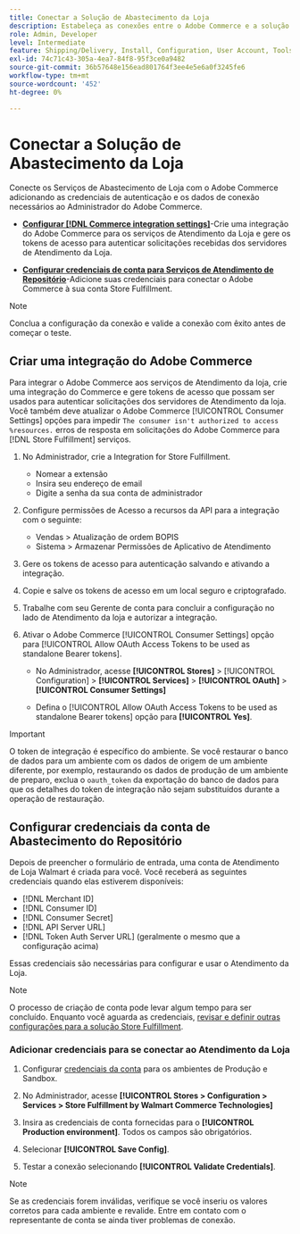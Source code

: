 ```yaml
---
title: Conectar a Solução de Abastecimento da Loja
description: Estabeleça as conexões entre o Adobe Commerce e a solução Store Fulfillment. Crie e autorize uma integração do Adobe Commerce e adicione as credenciais da conta Store Fulfillment à configuração do serviço do Adobe Commerce.
role: Admin, Developer
level: Intermediate
feature: Shipping/Delivery, Install, Configuration, User Account, Tools and External Services
exl-id: 74c71c43-305a-4ea7-84f8-95f3ce0a9482
source-git-commit: 36b57648e156ead801764f3ee4e5e6a0f3245fe6
workflow-type: tm+mt
source-wordcount: '452'
ht-degree: 0%

---
```


# Conectar a Solução de Abastecimento da Loja

Conecte os Serviços de Abastecimento de Loja com o Adobe Commerce adicionando as credenciais de autenticação e os dados de conexão necessários ao Administrador do Adobe Commerce.

- **[Configurar [!DNL Commerce integration settings]](#create-an-adobe-commerce-integration)**-Crie uma integração do Adobe Commerce para os serviços de Atendimento da Loja e gere os tokens de acesso para autenticar solicitações recebidas dos servidores de Atendimento da Loja.

- **[Configurar credenciais de conta para Serviços de Atendimento de Repositório](#configure-store-fulfillment-account-credentials)**-Adicione suas credenciais para conectar o Adobe Commerce à sua conta Store Fulfillment.

>[!NOTE]
>
>Conclua a configuração da conexão e valide a conexão com êxito antes de começar o teste.

## Criar uma integração do Adobe Commerce

Para integrar o Adobe Commerce aos serviços de Atendimento da loja, crie uma integração do Commerce e gere tokens de acesso que possam ser usados para autenticar solicitações dos servidores de Atendimento da loja. Você também deve atualizar o Adobe Commerce [!UICONTROL Consumer Settings] opções para impedir `The consumer isn't authorized to access %resources.` erros de resposta em solicitações do Adobe Commerce para [!DNL Store Fulfillment] serviços.

1. No Administrador, crie a Integration for Store Fulfillment.

   - Nomear a extensão
   - Insira seu endereço de email
   - Digite a senha da sua conta de administrador

1. Configure permissões de Acesso a recursos da API para a integração com o seguinte:

   - Vendas > Atualização de ordem BOPIS
   - Sistema > Armazenar Permissões de Aplicativo de Atendimento

1. Gere os tokens de acesso para autenticação salvando e ativando a integração.

1. Copie e salve os tokens de acesso em um local seguro e criptografado.

1. Trabalhe com seu Gerente de conta para concluir a configuração no lado de Atendimento da loja e autorizar a integração.

1. Ativar o Adobe Commerce [!UICONTROL Consumer Settings] opção para [!UICONTROL Allow OAuth Access Tokens to be used as standalone Bearer tokens].

   - No Administrador, acesse **[!UICONTROL Stores]** >  [!UICONTROL Configuration] > **[!UICONTROL Services]** >  **[!UICONTROL OAuth]** > **[!UICONTROL Consumer Settings]**

   - Defina o [!UICONTROL Allow OAuth Access Tokens to be used as standalone Bearer tokens] opção para **[!UICONTROL Yes]**.

>[!IMPORTANT]
>
> O token de integração é específico do ambiente. Se você restaurar o banco de dados para um ambiente com os dados de origem de um ambiente diferente, por exemplo, restaurando os dados de produção de um ambiente de preparo, exclua o `oauth_token` da exportação do banco de dados para que os detalhes do token de integração não sejam substituídos durante a operação de restauração.


## Configurar credenciais da conta de Abastecimento do Repositório

Depois de preencher o formulário de entrada, uma conta de Atendimento de Loja Walmart é criada para você. Você receberá as seguintes credenciais quando elas estiverem disponíveis:

- [!DNL Merchant ID]
- [!DNL Consumer ID]
- [!DNL Consumer Secret]
- [!DNL API Server URL]
- [!DNL Token Auth Server URL] (geralmente o mesmo que a configuração acima)

Essas credenciais são necessárias para configurar e usar o Atendimento da Loja.

>[!NOTE]
>
>O processo de criação de conta pode levar algum tempo para ser concluído. Enquanto você aguarda as credenciais, [revisar e definir outras configurações para a solução Store Fulfillment](service-config-settings-overview.md).

### Adicionar credenciais para se conectar ao Atendimento da Loja

1. Configurar [credenciais da conta](enable-general.md) para os ambientes de Produção e Sandbox.

1. No Administrador, acesse **[!UICONTROL Stores > Configuration > Services > Store Fulfillment by Walmart Commerce Technologies]**

1. Insira as credenciais de conta fornecidas para o **[!UICONTROL Production environment]**. Todos os campos são obrigatórios.

1. Selecionar **[!UICONTROL Save Config]**.

1. Testar a conexão selecionando **[!UICONTROL Validate Credentials]**.

>[!NOTE]
>
>Se as credenciais forem inválidas, verifique se você inseriu os valores corretos para cada ambiente e revalide. Entre em contato com o representante de conta se ainda tiver problemas de conexão.
